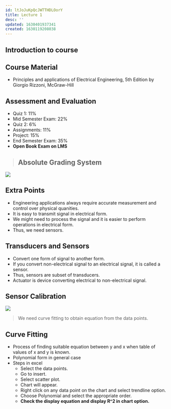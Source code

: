 ```yaml
---
id: ltJoJuKpQcJWTTHDLOorY
title: Lecture 1
desc: ''
updated: 1630401937341
created: 1630119208038
---
```

## Introduction to course

## Course Material

- Principles and applications of Electrical Engineering, 5th Edition by Giorgio Rizzoni, McGraw-Hill

## Assessment and Evaluation

- Quiz 1: 11%
- Mid Semester Exam: 22%
- Quiz 2: 6%
- Assignments: 11%
- Project: 15%
- End Semester Exam: 35%
- **Open Book Exam on LMS**

> ## **Absolute Grading System**

![](/assets/images/2021-08-29-20-32-26.png)

## Extra Points

- Engineering applications always require accurate measurement and control over physical quanities.
- It is easy to transmit signal in electrical form.
- We might need to process the signal and it is easier to perform operations in electrical form.
- Thus, we need sensors.

## Transducers and Sensors

- Convert one form of signal to another form.
- If you convert non-electrical signal to an electrical signal, it is called a sensor.
- Thus, sensors are subset of transducers.
- Actuator is device converting electrical to non-electrical signal.

## Sensor Calibration

![](/assets/images/2021-08-30-10-01-01.png)

> We need curve fitting to obtain equation from the data points.

## Curve Fitting

- Process of finding suitable equation between y and x when table of values of x and y is known.
- Polynomial form in general case
- Steps in excel
  - Select the data points.
  - Go to insert.
  - Select scatter plot.
  - Chart will appear.
  - Right click on any data point on the chart and select trendline option.
  - Choose Polynomial and select the appropriate order.
  - **Check the display equation and display R^2 in chart option.**

